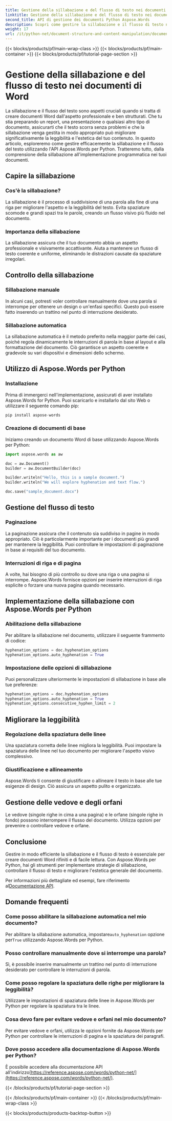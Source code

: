 ```yaml
---
title: Gestione della sillabazione e del flusso di testo nei documenti di Word
linktitle: Gestione della sillabazione e del flusso di testo nei documenti di Word
second_title: API di gestione dei documenti Python Aspose.Words
description: Scopri come gestire la sillabazione e il flusso di testo nei documenti Word usando Aspose.Words per Python. Crea documenti raffinati e di facile lettura con esempi passo dopo passo e codice sorgente.
weight: 17
url: /it/python-net/document-structure-and-content-manipulation/document-hyphenation/
---
```


{{< blocks/products/pf/main-wrap-class >}}
{{< blocks/products/pf/main-container >}}
{{< blocks/products/pf/tutorial-page-section >}}

# Gestione della sillabazione e del flusso di testo nei documenti di Word

La sillabazione e il flusso del testo sono aspetti cruciali quando si tratta di creare documenti Word dall'aspetto professionale e ben strutturati. Che tu stia preparando un report, una presentazione o qualsiasi altro tipo di documento, assicurarti che il testo scorra senza problemi e che la sillabazione venga gestita in modo appropriato può migliorare significativamente la leggibilità e l'estetica del tuo contenuto. In questo articolo, esploreremo come gestire efficacemente la sillabazione e il flusso del testo utilizzando l'API Aspose.Words per Python. Tratteremo tutto, dalla comprensione della sillabazione all'implementazione programmatica nei tuoi documenti.

## Capire la sillabazione

### Cos'è la sillabazione?

La sillabazione è il processo di suddivisione di una parola alla fine di una riga per migliorare l'aspetto e la leggibilità del testo. Evita spaziature scomode e grandi spazi tra le parole, creando un flusso visivo più fluido nel documento.

### Importanza della sillabazione

La sillabazione assicura che il tuo documento abbia un aspetto professionale e visivamente accattivante. Aiuta a mantenere un flusso di testo coerente e uniforme, eliminando le distrazioni causate da spaziature irregolari.

## Controllo della sillabazione

### Sillabazione manuale

In alcuni casi, potresti voler controllare manualmente dove una parola si interrompe per ottenere un design o un'enfasi specifici. Questo può essere fatto inserendo un trattino nel punto di interruzione desiderato.

### Sillabazione automatica

La sillabazione automatica è il metodo preferito nella maggior parte dei casi, poiché regola dinamicamente le interruzioni di parola in base al layout e alla formattazione del documento. Ciò garantisce un aspetto coerente e gradevole su vari dispositivi e dimensioni dello schermo.

## Utilizzo di Aspose.Words per Python

### Installazione

Prima di immergerci nell'implementazione, assicurati di aver installato Aspose.Words for Python. Puoi scaricarlo e installarlo dal sito Web o utilizzare il seguente comando pip:

```python
pip install aspose-words
```

### Creazione di documenti di base

Iniziamo creando un documento Word di base utilizzando Aspose.Words per Python:

```python
import aspose.words as aw

doc = aw.Document()
builder = aw.DocumentBuilder(doc)

builder.writeln("Hello, this is a sample document.")
builder.writeln("We will explore hyphenation and text flow.")

doc.save("sample_document.docx")
```

## Gestione del flusso di testo

### Paginazione

La paginazione assicura che il contenuto sia suddiviso in pagine in modo appropriato. Ciò è particolarmente importante per i documenti più grandi per mantenere la leggibilità. Puoi controllare le impostazioni di paginazione in base ai requisiti del tuo documento.

### Interruzioni di riga e di pagina

A volte, hai bisogno di più controllo su dove una riga o una pagina si interrompe. Aspose.Words fornisce opzioni per inserire interruzioni di riga esplicite o forzare una nuova pagina quando necessario.

## Implementazione della sillabazione con Aspose.Words per Python

### Abilitazione della sillabazione

Per abilitare la sillabazione nel documento, utilizzare il seguente frammento di codice:

```python
hyphenation_options = doc.hyphenation_options
hyphenation_options.auto_hyphenation = True
```

### Impostazione delle opzioni di sillabazione

Puoi personalizzare ulteriormente le impostazioni di sillabazione in base alle tue preferenze:

```python
hyphenation_options = doc.hyphenation_options
hyphenation_options.auto_hyphenation = True
hyphenation_options.consecutive_hyphen_limit = 2
```

## Migliorare la leggibilità

### Regolazione della spaziatura delle linee

Una spaziatura corretta delle linee migliora la leggibilità. Puoi impostare la spaziatura delle linee nel tuo documento per migliorare l'aspetto visivo complessivo.

### Giustificazione e allineamento

Aspose.Words ti consente di giustificare o allineare il testo in base alle tue esigenze di design. Ciò assicura un aspetto pulito e organizzato.

## Gestione delle vedove e degli orfani

Le vedove (singole righe in cima a una pagina) e le orfane (singole righe in fondo) possono interrompere il flusso del documento. Utilizza opzioni per prevenire o controllare vedove e orfane.

## Conclusione

Gestire in modo efficiente la sillabazione e il flusso di testo è essenziale per creare documenti Word rifiniti e di facile lettura. Con Aspose.Words per Python, hai gli strumenti per implementare strategie di sillabazione, controllare il flusso di testo e migliorare l'estetica generale del documento.

 Per informazioni più dettagliate ed esempi, fare riferimento al[Documentazione API](https://reference.aspose.com/words/python-net/).

## Domande frequenti

### Come posso abilitare la sillabazione automatica nel mio documento?

 Per abilitare la sillabazione automatica, impostare`auto_hyphenation` opzione per`True` utilizzando Aspose.Words per Python.

### Posso controllare manualmente dove si interrompe una parola?

Sì, è possibile inserire manualmente un trattino nel punto di interruzione desiderato per controllare le interruzioni di parola.

### Come posso regolare la spaziatura delle righe per migliorare la leggibilità?

Utilizzare le impostazioni di spaziatura delle linee in Aspose.Words per Python per regolare la spaziatura tra le linee.

### Cosa devo fare per evitare vedove e orfani nel mio documento?

Per evitare vedove e orfani, utilizza le opzioni fornite da Aspose.Words per Python per controllare le interruzioni di pagina e la spaziatura dei paragrafi.

### Dove posso accedere alla documentazione di Aspose.Words per Python?

 È possibile accedere alla documentazione API all'indirizzo[https://reference.aspose.com/words/python-net/](https://reference.aspose.com/words/python-net/).

{{< /blocks/products/pf/tutorial-page-section >}}

{{< /blocks/products/pf/main-container >}}
{{< /blocks/products/pf/main-wrap-class >}}

{{< blocks/products/products-backtop-button >}}
